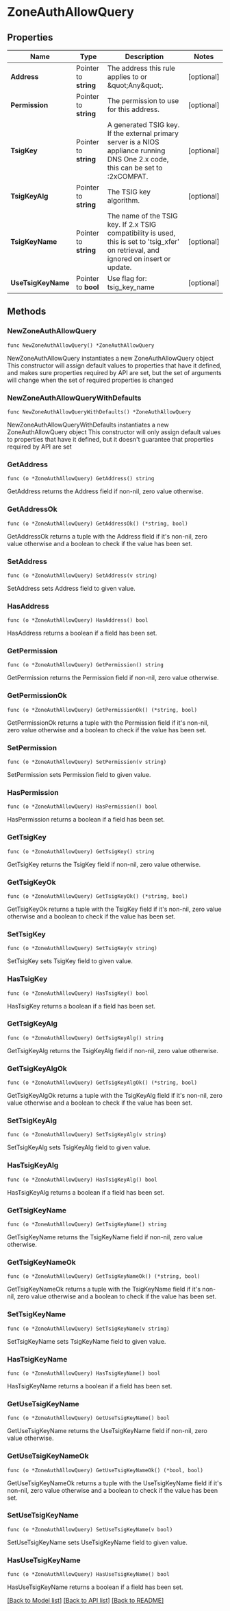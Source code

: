 # ZoneAuthAllowQuery

## Properties

Name | Type | Description | Notes
------------ | ------------- | ------------- | -------------
**Address** | Pointer to **string** | The address this rule applies to or \&quot;Any\&quot;. | [optional] 
**Permission** | Pointer to **string** | The permission to use for this address. | [optional] 
**TsigKey** | Pointer to **string** | A generated TSIG key. If the external primary server is a NIOS appliance running DNS One 2.x code, this can be set to :2xCOMPAT. | [optional] 
**TsigKeyAlg** | Pointer to **string** | The TSIG key algorithm. | [optional] 
**TsigKeyName** | Pointer to **string** | The name of the TSIG key. If 2.x TSIG compatibility is used, this is set to &#39;tsig_xfer&#39; on retrieval, and ignored on insert or update. | [optional] 
**UseTsigKeyName** | Pointer to **bool** | Use flag for: tsig_key_name | [optional] 

## Methods

### NewZoneAuthAllowQuery

`func NewZoneAuthAllowQuery() *ZoneAuthAllowQuery`

NewZoneAuthAllowQuery instantiates a new ZoneAuthAllowQuery object
This constructor will assign default values to properties that have it defined,
and makes sure properties required by API are set, but the set of arguments
will change when the set of required properties is changed

### NewZoneAuthAllowQueryWithDefaults

`func NewZoneAuthAllowQueryWithDefaults() *ZoneAuthAllowQuery`

NewZoneAuthAllowQueryWithDefaults instantiates a new ZoneAuthAllowQuery object
This constructor will only assign default values to properties that have it defined,
but it doesn't guarantee that properties required by API are set

### GetAddress

`func (o *ZoneAuthAllowQuery) GetAddress() string`

GetAddress returns the Address field if non-nil, zero value otherwise.

### GetAddressOk

`func (o *ZoneAuthAllowQuery) GetAddressOk() (*string, bool)`

GetAddressOk returns a tuple with the Address field if it's non-nil, zero value otherwise
and a boolean to check if the value has been set.

### SetAddress

`func (o *ZoneAuthAllowQuery) SetAddress(v string)`

SetAddress sets Address field to given value.

### HasAddress

`func (o *ZoneAuthAllowQuery) HasAddress() bool`

HasAddress returns a boolean if a field has been set.

### GetPermission

`func (o *ZoneAuthAllowQuery) GetPermission() string`

GetPermission returns the Permission field if non-nil, zero value otherwise.

### GetPermissionOk

`func (o *ZoneAuthAllowQuery) GetPermissionOk() (*string, bool)`

GetPermissionOk returns a tuple with the Permission field if it's non-nil, zero value otherwise
and a boolean to check if the value has been set.

### SetPermission

`func (o *ZoneAuthAllowQuery) SetPermission(v string)`

SetPermission sets Permission field to given value.

### HasPermission

`func (o *ZoneAuthAllowQuery) HasPermission() bool`

HasPermission returns a boolean if a field has been set.

### GetTsigKey

`func (o *ZoneAuthAllowQuery) GetTsigKey() string`

GetTsigKey returns the TsigKey field if non-nil, zero value otherwise.

### GetTsigKeyOk

`func (o *ZoneAuthAllowQuery) GetTsigKeyOk() (*string, bool)`

GetTsigKeyOk returns a tuple with the TsigKey field if it's non-nil, zero value otherwise
and a boolean to check if the value has been set.

### SetTsigKey

`func (o *ZoneAuthAllowQuery) SetTsigKey(v string)`

SetTsigKey sets TsigKey field to given value.

### HasTsigKey

`func (o *ZoneAuthAllowQuery) HasTsigKey() bool`

HasTsigKey returns a boolean if a field has been set.

### GetTsigKeyAlg

`func (o *ZoneAuthAllowQuery) GetTsigKeyAlg() string`

GetTsigKeyAlg returns the TsigKeyAlg field if non-nil, zero value otherwise.

### GetTsigKeyAlgOk

`func (o *ZoneAuthAllowQuery) GetTsigKeyAlgOk() (*string, bool)`

GetTsigKeyAlgOk returns a tuple with the TsigKeyAlg field if it's non-nil, zero value otherwise
and a boolean to check if the value has been set.

### SetTsigKeyAlg

`func (o *ZoneAuthAllowQuery) SetTsigKeyAlg(v string)`

SetTsigKeyAlg sets TsigKeyAlg field to given value.

### HasTsigKeyAlg

`func (o *ZoneAuthAllowQuery) HasTsigKeyAlg() bool`

HasTsigKeyAlg returns a boolean if a field has been set.

### GetTsigKeyName

`func (o *ZoneAuthAllowQuery) GetTsigKeyName() string`

GetTsigKeyName returns the TsigKeyName field if non-nil, zero value otherwise.

### GetTsigKeyNameOk

`func (o *ZoneAuthAllowQuery) GetTsigKeyNameOk() (*string, bool)`

GetTsigKeyNameOk returns a tuple with the TsigKeyName field if it's non-nil, zero value otherwise
and a boolean to check if the value has been set.

### SetTsigKeyName

`func (o *ZoneAuthAllowQuery) SetTsigKeyName(v string)`

SetTsigKeyName sets TsigKeyName field to given value.

### HasTsigKeyName

`func (o *ZoneAuthAllowQuery) HasTsigKeyName() bool`

HasTsigKeyName returns a boolean if a field has been set.

### GetUseTsigKeyName

`func (o *ZoneAuthAllowQuery) GetUseTsigKeyName() bool`

GetUseTsigKeyName returns the UseTsigKeyName field if non-nil, zero value otherwise.

### GetUseTsigKeyNameOk

`func (o *ZoneAuthAllowQuery) GetUseTsigKeyNameOk() (*bool, bool)`

GetUseTsigKeyNameOk returns a tuple with the UseTsigKeyName field if it's non-nil, zero value otherwise
and a boolean to check if the value has been set.

### SetUseTsigKeyName

`func (o *ZoneAuthAllowQuery) SetUseTsigKeyName(v bool)`

SetUseTsigKeyName sets UseTsigKeyName field to given value.

### HasUseTsigKeyName

`func (o *ZoneAuthAllowQuery) HasUseTsigKeyName() bool`

HasUseTsigKeyName returns a boolean if a field has been set.


[[Back to Model list]](../README.md#documentation-for-models) [[Back to API list]](../README.md#documentation-for-api-endpoints) [[Back to README]](../README.md)


